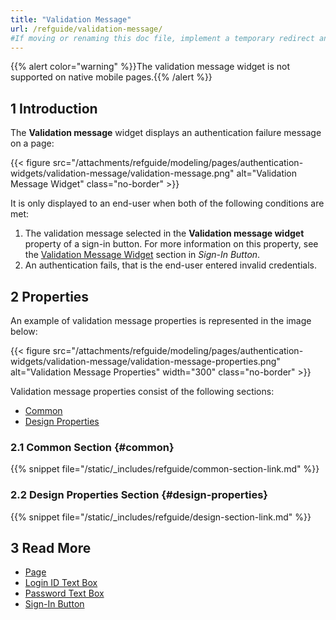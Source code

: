 ```yaml
---
title: "Validation Message"
url: /refguide/validation-message/
#If moving or renaming this doc file, implement a temporary redirect and let the respective team know they should update the URL in the product. See Mapping to Products for more details.
---
```


{{% alert color="warning" %}}The validation message widget is not supported on native mobile pages.{{% /alert %}}

## 1 Introduction

The **Validation message** widget displays an authentication failure message on a page:

{{< figure src="/attachments/refguide/modeling/pages/authentication-widgets/validation-message/validation-message.png" alt="Validation Message Widget" class="no-border" >}}

It is only displayed to an end-user when both of the following conditions are met:

1. The validation message selected in the **Validation message widget** property of a sign-in button. For more information on this property, see the [Validation Message Widget](/refguide/sign-in-button/#validation-message-widget) section in *Sign-In Button*. 
2. An authentication fails, that is the end-user entered invalid credentials.

## 2 Properties

An example of validation message properties is represented in the image below:

{{< figure src="/attachments/refguide/modeling/pages/authentication-widgets/validation-message/validation-message-properties.png" alt="Validation Message Properties"   width="300"  class="no-border" >}}

Validation message properties consist of the following sections:

* [Common](#common) 
* [Design Properties](#design-properties)

### 2.1 Common Section {#common}

{{% snippet file="/static/_includes/refguide/common-section-link.md" %}}

### 2.2 Design Properties Section {#design-properties}

{{% snippet file="/static/_includes/refguide/design-section-link.md" %}}

## 3 Read More

* [Page](/refguide/page/)
* [Login ID Text Box](/refguide/login-id-text-box/)
* [Password Text Box](/refguide/password-text-box/)
* [Sign-In Button](/refguide/sign-in-button/)
